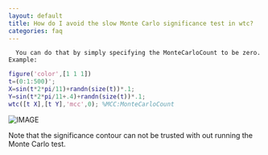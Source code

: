 ```yaml
---
layout: default
title: How do I avoid the slow Monte Carlo significance test in wtc?
categories: faq
---
```

      You can do that by simply specifying the MonteCarloCount to be zero. Example:

```matlab
figure('color',[1 1 1])
t=(0:1:500)';
X=sin(t*2*pi/11)+randn(size(t))*.1;
Y=sin(t*2*pi/11+.4)+randn(size(t))*.1;
wtc([t X],[t Y],'mcc',0); %MCC:MonteCarloCount
```

![IMAGE](images/no_monte_carlo_01.png)

Note that the significance contour can not be trusted with out running the Monte Carlo test.

